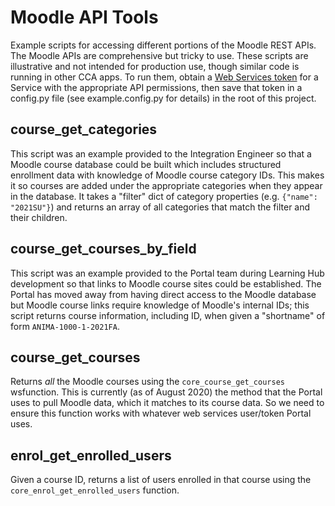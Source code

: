 # Moodle API Tools

Example scripts for accessing different portions of the Moodle REST APIs. The Moodle APIs are comprehensive but tricky to use. These scripts are illustrative and not intended for production use, though similar code is running in other CCA apps. To run them, obtain a [Web Services token](https://moodle.cca.edu/admin/webservice/tokens.php) for a Service with the appropriate API permissions, then save that token in a config.py file (see example.config.py for details) in the root of this project.

## course_get_categories

This script was an example provided to the Integration Engineer so that a Moodle course database could be built which includes structured enrollment data with knowledge of Moodle course category IDs. This makes it so courses are added under the appropriate categories when they appear in the database. It takes a "filter" dict of category properties (e.g. `{"name": "2021SU"}`) and returns an array of all categories that match the filter and their children.

## course_get_courses_by_field

This script was an example provided to the Portal team during Learning Hub development so that links to Moodle course sites could be established. The Portal has moved away from having direct access to the Moodle database but Moodle course links require knowledge of Moodle's internal IDs; this script returns course information, including ID, when given a "shortname" of form `ANIMA-1000-1-2021FA`.

## course_get_courses

Returns _all_ the Moodle courses using the `core_course_get_courses` wsfunction. This is currently (as of August 2020) the method that the Portal uses to pull Moodle data, which it matches to its course data. So we need to ensure this function works with whatever web services user/token Portal uses.

## enrol_get_enrolled_users

Given a course ID, returns a list of users enrolled in that course using the `core_enrol_get_enrolled_users` function.
